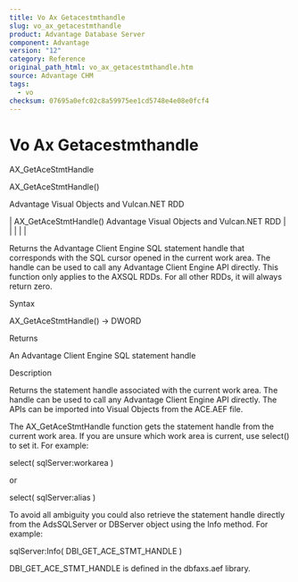 ```yaml
---
title: Vo Ax Getacestmthandle
slug: vo_ax_getacestmthandle
product: Advantage Database Server
component: Advantage
version: "12"
category: Reference
original_path_html: vo_ax_getacestmthandle.htm
source: Advantage CHM
tags:
  - vo
checksum: 07695a0efc02c8a59975ee1cd5748e4e08e0fcf4
---
```


# Vo Ax Getacestmthandle

AX\_GetAceStmtHandle

AX\_GetAceStmtHandle()

Advantage Visual Objects and Vulcan.NET RDD

| AX\_GetAceStmtHandle()  Advantage Visual Objects and Vulcan.NET RDD |  |  |  |  |

Returns the Advantage Client Engine SQL statement handle that corresponds with the SQL cursor opened in the current work area. The handle can be used to call any Advantage Client Engine API directly. This function only applies to the AXSQL RDDs. For all other RDDs, it will always return zero.

Syntax

AX\_GetAceStmtHandle() -> DWORD

Returns

An Advantage Client Engine SQL statement handle

Description

Returns the statement handle associated with the current work area. The handle can be used to call any Advantage Client Engine API directly. The APIs can be imported into Visual Objects from the ACE.AEF file.

The AX\_GetAceStmtHandle function gets the statement handle from the current work area. If you are unsure which work area is current, use select() to set it. For example:

select( sqlServer:workarea )

or

select( sqlServer:alias )

To avoid all ambiguity you could also retrieve the statement handle directly from the AdsSQLServer or DBServer object using the Info method. For example:

sqlServer:Info( DBI\_GET\_ACE\_STMT\_HANDLE )

DBI\_GET\_ACE\_STMT\_HANDLE is defined in the dbfaxs.aef library.
